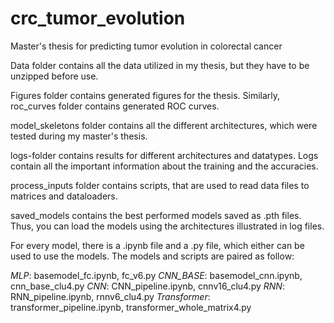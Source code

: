 # crc_tumor_evolution
Master's thesis for predicting tumor evolution in colorectal cancer

Data folder contains all the data utilized in my thesis, but they have to be unzipped before use.

Figures folder contains generated figures for the thesis. Similarly, roc_curves folder contains generated ROC curves.

model_skeletons folder contains all the different architectures, which were tested during my master's thesis.

logs-folder contains results for different architectures and datatypes. Logs contain all the important information about the training and the accuracies.

process_inputs folder contains scripts, that are used to read data files to matrices and dataloaders.

saved_models contains the best performed models saved as .pth files. Thus, you can load the models using the architectures illustrated in log files.

For every model, there is a .ipynb file and a .py file, which either can be used to use the models. The models and scripts are paired as follow:

*MLP*: basemodel_fc.ipynb, fc_v6.py
*CNN_BASE*: basemodel_cnn.ipynb, cnn_base_clu4.py
*CNN*: CNN_pipeline.ipynb, cnnv16_clu4.py
*RNN*: RNN_pipeline.ipynb, rnnv6_clu4.py
*Transformer*: transformer_pipeline.ipynb, transformer_whole_matrix4.py
